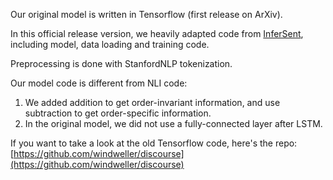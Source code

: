 Our original model is written in Tensorflow (first release on ArXiv).

In this official release version, we heavily adapted code from [InferSent](https://github.com/facebookresearch/InferSent), 
including model, data loading and training code. 

Preprocessing is done with StanfordNLP tokenization. 

Our model code is different from NLI code:
1. We added addition to get order-invariant information, and use 
subtraction to get order-specific information.
2. In the original model, we did not use a fully-connected layer after
LSTM.


If you want to take a look at the old Tensorflow code, here's the repo: [https://github.com/windweller/discourse](https://github.com/windweller/discourse)